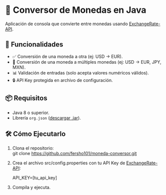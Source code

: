 # 💱 Conversor de Monedas en Java  

Aplicación de consola que convierte entre monedas usando [ExchangeRate-API](https://www.exchangerate-api.com/).  

## 🚀 Funcionalidades  
- ✅ Conversión de una moneda a otra (ej: USD → EUR).  
- 🔄 Conversión de una moneda a múltiples monedas (ej: USD → EUR, JPY, MXN).  
- 📊 Validación de entradas (solo acepta valores numéricos válidos).  
- 🔒 API Key protegida en archivo de configuración.  

## 📦 Requisitos  
- Java 8 o superior.  
- Librería `org.json` ([descargar .jar](https://repo1.maven.org/maven2/org/json/json/20231013/json-20231013.jar)).  

## 🛠 Cómo Ejecutarlo  
1. Clona el repositorio:    
   git clone https://github.com/fersho101/moneda-conversor.git
2. Crea el archivo src/config.properties con tu API Key de [ExchangeRate-API](https://www.exchangerate-api.com/):

   API_KEY=[tu_api_key]
   
4. Compila y ejecuta.
